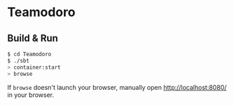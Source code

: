 # Teamodoro #

## Build & Run ##

```sh
$ cd Teamodoro
$ ./sbt
> container:start
> browse
```

If `browse` doesn't launch your browser, manually open [http://localhost:8080/](http://localhost:8080/) in your browser.
